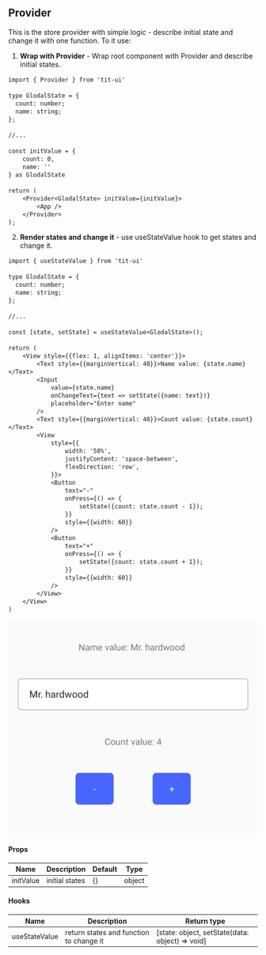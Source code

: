 ## Provider

This is the store provider with simple logic - describe initial state and change it with one function. To it use:

1. **Wrap with Provider** - Wrap root component with Provider and describe initial states.

```tsx
import { Provider } from 'tit-ui'

type GlodalState = {
  count: number;
  name: string;
};

//...

const initValue = {
    count: 0,
    name: ''
} as GlodalState

return (
    <Provider<GlodalState> initValue={initValue}>
        <App />
    </Provider>
);
```

2. **Render states and change it** - use useStateValue hook to get states and change it.

```tsx
import { useStateValue } from 'tit-ui'

type GlodalState = {
  count: number;
  name: string;
};

//...

const [state, setState] = useStateValue<GlodalState>();

return (
    <View style={{flex: 1, alignItems: 'center'}}>
        <Text style={{marginVertical: 40}}>Name value: {state.name}</Text>
        <Input
            value={state.name}
            onChangeText={text => setState({name: text})}
            placeholder="Enter name"
        />
        <Text style={{marginVertical: 40}}>Count value: {state.count}</Text>
        <View
            style={{
                width: '50%',
                justifyContent: 'space-between',
                flexDirection: 'row',
            }}>
            <Button
                text="-"
                onPress={() => {
                    setState({count: state.count - 1});
                }}
                style={{width: 60}}
            />
            <Button
                text="+"
                onPress={() => {
                    setState({count: state.count + 1});
                }}
                style={{width: 60}}
            />
        </View>
    </View>
)
```

![alt switch](https://github.com/blnaxblachbl/tit-ui/blob/main/images/provider.jpg?raw=true)

#### Props

| Name      | Description    | Default | Type   |
| --------- | -------------- | ------- | ------ |
| initValue | initial states | {}      | object |

#### Hooks

| Name          | Description                             | Return type                                     |
| ------------- | --------------------------------------- | ----------------------------------------------- |
| useStateValue | return states and function to change it | [state: object, setState(data: object) => void] |
